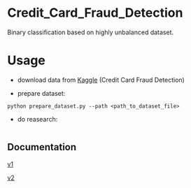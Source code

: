 # Credit_Card_Fraud_Detection
Binary classification based on highly unbalanced dataset.

# Usage

- download data from [Kaggle](https://www.kaggle.com/mlg-ulb/creditcardfraud?select=creditcard.csv) (Credit Card Fraud Detection) 

- prepare dataset:
```
python prepare_dataset.py --path <path_to_dataset_file>
```

- do reasearch:
```

```

## Documentation
[v1](https://demo.hedgedoc.org/NM-zuE6nQj-qi1DewW5aQQ#)

[v2](https://demo.hedgedoc.org/Re3TdK7yS_y-W1NFNKPT9A#)

